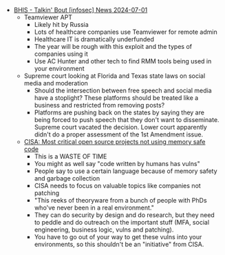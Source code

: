 
- [BHIS - Talkin' Bout [infosec] News 2024-07-01
](https://www.youtube.com/watch?v=eUzASE1389A)
    - Teamviewer APT 
        - Likely hit by Russia
        - Lots of healthcare companies use Teamviewer for remote admin
        - Healthcare IT is dramatically underfunded
        - The year will be rough with this exploit and the types of companies using it
        - Use AC Hunter and other tech to find RMM tools being used in your environment
    - Supreme court looking at Florida and Texas state laws on social media and moderation
        - Should the intersection between free speech and social media have a stoplight?  These platforms should be treated like a business and restricted from removing posts?
        - Platforms are pushing back on the states by saying they are being forced to push speech that they don't want to disseminate.  Supreme court vacated the decision.  Lower court apparently didn't do a proper assessment of the 1st Amendment issue.
    - [CISA: Most critical open source projects not using memory safe code](https://www.bleepingcomputer.com/news/security/cisa-most-critical-open-source-projects-not-using-memory-safe-code/)
        - This is a WASTE OF TIME
        - You might as well say "code written by humans has vulns"
        - People say to use a certain language because of memory safety and garbage collection
        - CISA needs to focus on valuable topics like companies not patching
        - "This reeks of theoryware from a bunch of people with PhDs who've never been in a real environment."
        - They can do security by design and do research, but they need to peddle and do outreach on the important stuff (MFA, social engineering, business logic, vulns and patching).
        - You have to go out of your way to get these vulns into your environments, so this shouldn't be an "initiative" from CISA.